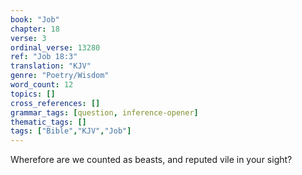 ```yaml
---
book: "Job"
chapter: 18
verse: 3
ordinal_verse: 13280
ref: "Job 18:3"
translation: "KJV"
genre: "Poetry/Wisdom"
word_count: 12
topics: []
cross_references: []
grammar_tags: [question, inference-opener]
thematic_tags: []
tags: ["Bible","KJV","Job"]
---
```

Wherefore are we counted as beasts, and reputed vile in your sight?
